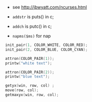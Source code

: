 * see http://jbwyatt.com/ncurses.html

* `addstr` is puts() in c;
* `addch` is putc() in c;
* `napms($ms)` for nap

```cc
init_pair(1, COLOR_WHITE, COLOR_RED);
init_pair(2, COLOR_BLUE, COLOR_CYAN);

attron(COLOR_PAIR(1));
printw("white text");

attron(COLOR_PAIR(2));
printw("blue text");
```

```cc
getyx(win, row, col) ;
move(row, col);
getmaxyx(win, row, col);
```

